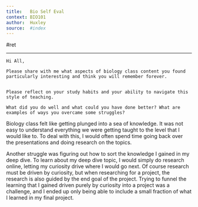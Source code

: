 ```yaml
---
title:   Bio Self Eval 
context: BIO101
author:  Huxley
source:  #index
---
```


#ret 

---
```
Hi All, 

Please share with me what aspects of biology class content you found particularly interesting and think you will remember forever. 
 

Please reflect on your study habits and your ability to navigate this style of teaching.

What did you do well and what could you have done better? What are examples of ways you overcame some struggles?
```



Biology class felt like getting plunged into a sea of knowledge. It was not easy to understand everything we were getting taught to the level that I would like to. To deal with this, I would often spend time going back over the presentations and doing research on the topics.

Another struggle was figuring out how to sort the knowledge I gained in my deep dive. To learn about my deep dive topic, I would simply do research online, letting my curiosity drive where I would go next.  Of course research must be driven by curiosity, but when researching for a project, the research is also guided by the end goal of the project. Trying to funnel the learning that I gained driven purely by curiosity into a project was a challenge, and I ended up only being able to include a small fraction of what I learned in my final project. 






 

 

 


 

 

 


 

 

 


 

 



